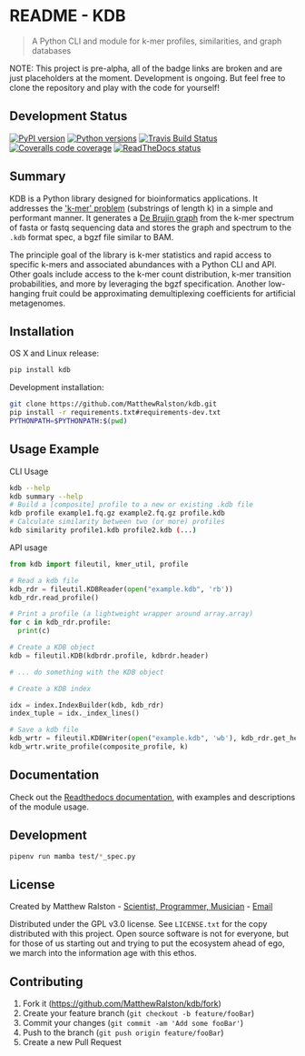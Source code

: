 # README - KDB
> A Python CLI and module for k-mer profiles, similarities, and graph databases

NOTE: This project is pre-alpha, all of the badge links are broken and are just placeholders at the moment. Development is ongoing. But feel free to clone the repository and play with the code for yourself!

## Development Status

[![PyPI version](https://img.shields.io/pypi/v/kdb.svg)][pip]
[![Python versions](https://img.shields.io/pypi/pyversions/kdb.svg)][Pythons]
[![Travis Build Status](https://travis-ci.org/MatthewRalston/kdb.svg?branch=master)](https://travis-ci.org/MatthewRalston/kdb)
[![Coveralls code coverage](https://img.shields.io/coveralls/MatthewRalston/kdb/master.svg)][Coveralls]
[![ReadTheDocs status](https://readthedocs.org/projects/kdb/badge/?version=stable&style=flat)][RTD]


[pip]: https://pypi.org/project/kdb/
[Pythons]: https://pypi.org/project/kdb/
[TravisCI]: https://travis-ci.com/MatthewRalston/kdb
[Coveralls]: https://coveralls.io/r/MatthewRalston/kdb?branch=master
[RTD]: https://kdb.readthedocs.io/en/stable/

## Summary 

KDB is a Python library designed for bioinformatics applications. It addresses the ['k-mer' problem](https://en.wikipedia.org/wiki/K-mer) (substrings of length k) in a simple and performant manner. It generates a [De Brujin graph](https://en.wikipedia.org/wiki/De_Bruijn_graph) from the k-mer spectrum of fasta or fastq sequencing data and stores the graph and spectrum to the `.kdb` format spec, a bgzf file similar to BAM. 

The principle goal of the library is k-mer statistics and rapid access to specific k-mers and associated abundances with a Python CLI and API. Other goals include access to the k-mer count distribution, k-mer transition probabilities, and more by leveraging the bgzf specification. Another low-hanging fruit could be approximating demultiplexing coefficients for artificial metagenomes.


## Installation

OS X and Linux release:

```sh
pip install kdb
```

Development installation:

```sh
git clone https://github.com/MatthewRalston/kdb.git
pip install -r requirements.txt#requirements-dev.txt
PYTHONPATH=$PYTHONPATH:$(pwd)
```

## Usage Example

CLI Usage

```bash
kdb --help
kdb summary --help
# Build a [composite] profile to a new or existing .kdb file
kdb profile example1.fq.gz example2.fq.gz profile.kdb
# Calculate similarity between two (or more) profiles
kdb similarity profile1.kdb profile2.kdb (...)
```

API usage

```python
from kdb import fileutil, kmer_util, profile

# Read a kdb file
kdb_rdr = fileutil.KDBReader(open("example.kdb", 'rb'))
kdb_rdr.read_profile()

# Print a profile (a lightweight wrapper around array.array)
for c in kdb_rdr.profile:
  print(c)

# Create a KDB object
kdb = fileutil.KDB(kdbrdr.profile, kdbrdr.header)

# ... do something with the KDB object

# Create a KDB index

idx = index.IndexBuilder(kdb, kdb_rdr)
index_tuple = idx._index_lines()

# Save a kdb file
kdb_wrtr = fileutil.KDBWriter(open("example.kdb", 'wb'), kdb_rdr.get_header)
kdb_wrtr.write_profile(composite_profile, k)
```

## Documentation

Check out the [Readthedocs documentation](https://kdb.readthedocs.io/en/stable/), with examples and descriptions of the module usage.

## Development

```bash
pipenv run mamba test/*_spec.py
```

## License

Created by Matthew Ralston - [Scientist, Programmer, Musician](http://matthewralston.us) - [Email](mailto:mrals89@gmail.com)

Distributed under the GPL v3.0 license. See `LICENSE.txt` for the copy distributed with this project. Open source software is not for everyone, but for those of us starting out and trying to put the ecosystem ahead of ego, we march into the information age with this ethos.

## Contributing

1. Fork it (<https://github.com/MatthewRalston/kdb/fork>)
2. Create your feature branch (`git checkout -b feature/fooBar`)
3. Commit your changes (`git commit -am 'Add some fooBar'`)
4. Push to the branch (`git push origin feature/fooBar`)
5. Create a new Pull Request

